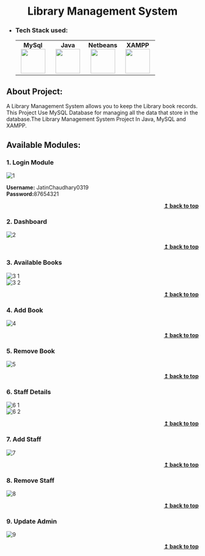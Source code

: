 <h1 align="center">Library Management System</h1> 

- ### Tech Stack used:
	<center>
		<table>
			<tbody>
				<tr>
					<td width="25%" align="center">
						<span><strong>MySql</strong></span><br/>
						<img height="64px" width="64px" src="https://www.vectorlogo.zone/logos/mysql/mysql-official.svg">
					</td>
					<td width="25%" align="center">
						<span><strong>Java</strong></span><br/>
						<img height="64px" width="64px" src="https://cdn.svgporn.com/logos/java.svg">
					</td>
          <td width="25%" align="center">
						<span><strong>Netbeans</strong></span><br/>
						<img height="64px" width="64px" src="https://upload.wikimedia.org/wikipedia/commons/9/98/Apache_NetBeans_Logo.svg">
					</td>
          <td width="25%" align="center">
						<span><strong>XAMPP</strong></span><br/>
						<img height="64px" width="64px" src="https://amnssl.com/wp-content/uploads/2020/11/1200px-XAMPP_logo.svg-min.png">
					</td>
				</tr>
			</tbody>
		</table>
	</center>

## About Project:
A Library Management System  allows you to keep the Library book records. This Project Use MySQL Database for managing all the data that store in the database.The Library Management System Project In Java, MySQL and XAMPP. 


## Available Modules:

### 1. Login Module
   ![1](https://github.com/JatinChaudhary0319/Library-Management-System/assets/137517499/bd3fb8d1-bdf7-4ca2-a2d2-e0780dd7bd95)
   <p><b>Username:</b> JatinChaudhary0319
   <br><b>Password:</b>87654321</p>
   <div align="right">
    <b><a href="#">↥ back to top</a></b>
   </div>

### 2. Dashboard
![2](https://github.com/JatinChaudhary0319/Library-Management-System/assets/137517499/9786c830-229a-42fc-b05f-c8700ec37392)
<div align="right">
<b><a href="#">↥ back to top</a></b>
</div>
   
### 3. Available Books
![3 1](https://github.com/JatinChaudhary0319/Library-Management-System/assets/137517499/6b753a1e-861f-4181-a4be-fb3394f459e5)
<br>
![3 2](https://github.com/JatinChaudhary0319/Library-Management-System/assets/137517499/01f5edb1-1e2e-42a6-9d42-a009d4142af3)
<div align="right">
<b><a href="#">↥ back to top</a></b>
</div>

### 4. Add Book
![4](https://github.com/JatinChaudhary0319/Library-Management-System/assets/137517499/4afd5156-efe9-4c0c-b7aa-117f0b72dfea)
<div align="right">
<b><a href="#">↥ back to top</a></b>
</div>

### 5. Remove Book
![5](https://github.com/JatinChaudhary0319/Library-Management-System/assets/137517499/37cbadd5-1682-49a8-a937-28f0f66a9cbb)
<div align="right">
<b><a href="#">↥ back to top</a></b>
</div>

### 6. Staff Details
![6 1](https://github.com/JatinChaudhary0319/Library-Management-System/assets/137517499/e31c37a3-04b0-470f-9d58-f0701bc20a8a)
<br>
![6 2](https://github.com/JatinChaudhary0319/Library-Management-System/assets/137517499/d3e35d11-92d2-4373-b2c4-84e79b62a0e3)
<div align="right">
<b><a href="#">↥ back to top</a></b>
</div>

### 7. Add Staff
![7](https://github.com/JatinChaudhary0319/Library-Management-System/assets/137517499/0877ab03-36c0-46a3-b66f-64c3ada3e346)
<div align="right">
<b><a href="#">↥ back to top</a></b>
</div>

### 8. Remove Staff
![8](https://github.com/JatinChaudhary0319/Library-Management-System/assets/137517499/db5cefbd-134e-4285-893b-0589c6b863bf)
<div align="right">
<b><a href="#">↥ back to top</a></b>
</div>

### 9. Update Admin
![9](https://github.com/JatinChaudhary0319/Library-Management-System/assets/137517499/23cd8de0-3c6d-4d7c-b1bc-0dda0d7d6e4c)
<div align="right">
    <b><a href="#">↥ back to top</a></b>
</div>
